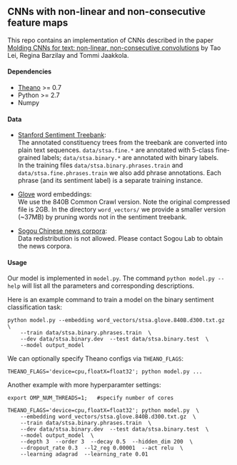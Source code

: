 ## CNNs with non-linear and non-consecutive feature maps



This repo contains an implementation of CNNs described in the paper [Molding CNNs for text: non-linear, non-consecutive convolutions](http://arxiv.org/abs/1508.04112) by Tao Lei, Regina Barzilay and Tommi Jaakkola.



#### Dependencies

 * [Theano](http://deeplearning.net/software/theano/) >= 0.7
 * Python >= 2.7
 * Numpy



#### Data
 
 * [Stanford Sentiment Treebank](http://nlp.stanford.edu/sentiment/index.html): <br>
  The annotated constituency trees from the treebank are converted into plain text sequences. `data/stsa.fine.*` are annotated with 5-class fine-grained labels; `data/stsa.binary.*` are annotated with binary labels. <br>
  In the training files `data/stsa.binary.phrases.train` and `data/stsa.fine.phrases.train` we also add phrase annotations. Each phrase (and its sentiment label) is a separate training instance.

 * [Glove](http://nlp.stanford.edu/projects/glove/) word embeddings: <br>
  We use the 840B Common Crawl version. Note the original compressed file is 2GB. In the directory `word_vectors/` we provide a smaller version (~37MB) by pruning words not in the sentiment treebank.

 * [Sogou Chinese news corpora](http://www.sogou.com/labs/dl/c.html): <br>
  Data redistribution is not allowed. Please contact Sogou Lab to obtain the news corpora.



#### Usage

Our model is implemented in `model.py`. The command `python model.py --help` will list all the parameters and corresponding descriptions.

Here is an example command to train a model on the binary sentiment classification task:
```
python model.py --embedding word_vectors/stsa.glove.840B.d300.txt.gz  \
    --train data/stsa.binary.phrases.train  \
    --dev data/stsa.binary.dev  --test data/stsa.binary.test  \
    --model output_model
```

We can optionally specify Theano configs via `THEANO_FLAGS`:
```
THEANO_FLAGS='device=cpu,floatX=float32'; python model.py ...
```

Another example with more hyperparamter settings:
```
export OMP_NUM_THREADS=1;   #specify number of cores 

THEANO_FLAGS='device=cpu,floatX=float32'; python model.py  \
    --embedding word_vectors/stsa.glove.840B.d300.txt.gz  \
    --train data/stsa.binary.phrases.train  \
    --dev data/stsa.binary.dev  --test data/stsa.binary.test  \
    --model output_model  \
    --depth 3  --order 3  --decay 0.5  --hidden_dim 200  \
    --dropout_rate 0.3  --l2_reg 0.00001  --act relu  \
    --learning adagrad  --learning_rate 0.01
```
